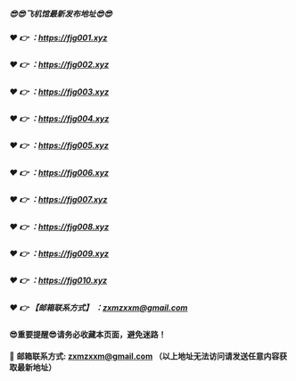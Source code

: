 ##### :sunglasses::sunglasses:飞机馆最新发布地址:sunglasses::sunglasses:


##### :heart: :point_right:  ：https://fjg001.xyz
##### :heart: :point_right:  ：https://fjg002.xyz
##### :heart: :point_right:  ：https://fjg003.xyz
##### :heart: :point_right:  ：https://fjg004.xyz
##### :heart: :point_right:  ：https://fjg005.xyz
##### :heart: :point_right:  ：https://fjg006.xyz
##### :heart: :point_right:  ：https://fjg007.xyz
##### :heart: :point_right:  ：https://fjg008.xyz
##### :heart: :point_right:  ：https://fjg009.xyz
##### :heart: :point_right:  ：https://fjg010.xyz


##### :heart: :point_right: 【邮箱联系方式】 ：zxmzxxm@gmail.com

#### :sunglasses:重要提醒:sunglasses:请务必收藏本页面，避免迷路！


:e-mail: __邮箱联系方式: zxmzxxm@gmail.com （以上地址无法访问请发送任意内容获取最新地址）__
